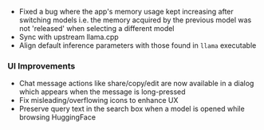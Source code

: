 - Fixed a bug where the app's memory usage kept increasing after switching models i.e. the memory acquired by the previous model was not 'released' when selecting a different model
- Sync with upstream llama.cpp
- Align default inference parameters with those found in `llama` executable

### UI Improvements

- Chat message actions like share/copy/edit are now available in a dialog which appears when the message is long-pressed
- Fix misleading/overflowing icons to enhance UX
- Preserve query text in the search box when a model is opened while browsing HuggingFace